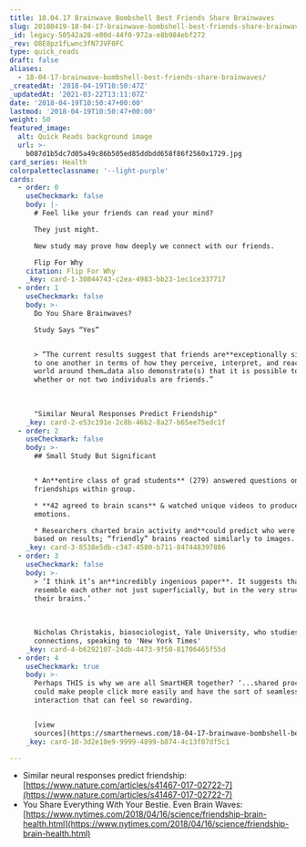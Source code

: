 ```yaml
---
title: 18.04.17 Brainwave Bombshell Best Friends Share Brainwaves
slug: 20180419-18-04-17-brainwave-bombshell-best-friends-share-brainwaves
_id: legacy-50542a28-e00d-44f0-972a-e8b984ebf272
_rev: O8E8pz1fLwnc3fN7JVF0FC
type: quick_reads
draft: false
aliases:
  - 18-04-17-brainwave-bombshell-best-friends-share-brainwaves/
_createdAt: '2018-04-19T10:50:47Z'
_updatedAt: '2021-03-22T13:11:07Z'
date: '2018-04-19T10:50:47+00:00'
lastmod: '2018-04-19T10:50:47+00:00'
weight: 50
featured_image:
  alt: Quick Reads background image
  url: >-
    b087d1b5dc7d05a49c86b505ed85ddbdd658f86f2560x1729.jpg
card_series: Health
colorpaletteclassname: '--light-purple'
cards:
  - order: 0
    useCheckmark: false
    body: |-
      # Feel like your friends can read your mind?

      They just might.

      New study may prove how deeply we connect with our friends.

      Flip For Why
    citation: Flip For Why
    _key: card-1-30844743-c2ea-4983-bb23-1ec1ce337717
  - order: 1
    useCheckmark: false
    body: >-
      Do You Share Brainwaves?  

      Study Says “Yes”


      > “The current results suggest that friends are**exceptionally similar**
      to one another in terms of how they perceive, interpret, and react to the
      world around them…data also demonstrate(s) that it is possible to predict
      whether or not two individuals are friends.”  
        
        
        
      "Similar Neural Responses Predict Friendship"
    _key: card-2-e53c191e-2c8b-46b2-8a27-b65ee75edc1f
  - order: 2
    useCheckmark: false
    body: >-
      ## Small Study But Significant


      * An**entire class of grad students** (279) answered questions on
      friendships within group.

      * **42 agreed to brain scans** & watched unique videos to produce range of
      emotions.

      * Researchers charted brain activity and**could predict who were friends**
      based on results; “friendly” brains reacted similarly to images.
    _key: card-3-8538e5db-c347-4580-b711-847448397886
  - order: 3
    useCheckmark: false
    body: >-
      > ‘I think it’s an**incredibly ingenious paper**. It suggests that friends
      resemble each other not just superficially, but in the very structures of
      their brains.’  
        
        
        
      Nicholas Christakis, biosociologist, Yale University, who studies social
      connections, speaking to 'New York Times'
    _key: card-4-b6292107-24db-4473-9f50-81706465f55d
  - order: 4
    useCheckmark: true
    body: >-
      Perhaps THIS is why we are all SmartHER together? ‘...shared processing
      could make people click more easily and have the sort of seamless social
      interaction that can feel so rewarding.


      [view
      sources](https://smarthernews.com/18-04-17-brainwave-bombshell-best-friends-share-brainwaves/)
    _key: card-10-3d2e10e9-9999-4899-b874-4c13f07df5c1

---
```

* Similar neural responses predict friendship: [https://www.nature.com/articles/s41467-017-02722-7](https://www.nature.com/articles/s41467-017-02722-7)
* You Share Everything With Your Bestie. Even Brain Waves: [https://www.nytimes.com/2018/04/16/science/friendship-brain-health.html](https://www.nytimes.com/2018/04/16/science/friendship-brain-health.html)